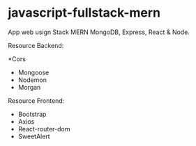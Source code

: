 # javascript-fullstack-mern

App web usign Stack MERN MongoDB, Express, React & Node.


Resource Backend:

*Cors
* Mongoose
* Nodemon
* Morgan

Resource Frontend:

* Bootstrap
* Axios
* React-router-dom
* SweetAlert
